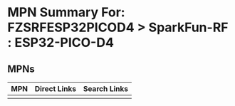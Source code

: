 



# MPN Summary For: FZSRFESP32PICOD4 > SparkFun-RF : ESP32-PICO-D4

## MPNs
  

|MPN|Direct Links|Search Links|
| :--- | :--- | :--- |
||||
